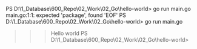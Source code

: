 PS D:\1_Database\600_Repo\02_Work\02_Go\hello-world> go run main.go
main.go:1:1: expected 'package', found 'EOF'
PS D:\1_Database\600_Repo\02_Work\02_Go\hello-world> go run main.go
>>> Hello world
PS D:\1_Database\600_Repo\02_Work\02_Go\hello-world> 